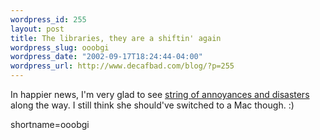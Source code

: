 ```yaml
--- 
wordpress_id: 255
layout: post
title: The libraries, they are a shiftin' again
wordpress_slug: ooobgi
wordpress_date: "2002-09-17T18:24:44-04:00"
wordpress_url: http://www.decafbad.com/blog/?p=255
---
```

<p>In happier news, I'm very glad to see <a href="http://www.theshiftedlibrarian.com/>Jenny Levine'a Radio</a> is back on the air.  My condolences on the <a href="http://www.theshiftedlibrarian.com/stories/2002/09/15/onBeingTheDigitalJob.html">string of annoyances and disasters</a> along the way.  I still think she should've switched to a Mac though.  :)</p>
<!--more-->
shortname=ooobgi
